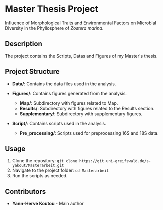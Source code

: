 # Master Thesis Project
Influence of Morphological Traits and Environmental Factors on Microbial Diversity in the Phyllosphere of *Zostera marina*.

## Description

The project contains the Scripts, Datas and Figures of my Master's thesis.

## Project Structure

- **Data/**: Contains the data files used in the analysis.

- **Figures/**: Contains figures generated from the analysis.
  - **Map/**: Subdirectory with figures related to Map.
  - **Results/**: Subdirectory with figures related to the Results section. 
  - **Supplementary/**: Subdirectory with supplementary figures.
  
- **Script/**: Contains scripts used in the analysis.
  - **Pre_processing/**: Scripts used for preprocessing 16S and 18S data.


## Usage

1. Clone the repository: `git clone https://git.uni-greifswald.de/s-yakout/Masterarbeit.git`
2. Navigate to the project folder: `cd Masterarbeit`
3. Run the scripts as needed.

## Contributors

- **Yann-Hervé Koutou** - Main author
